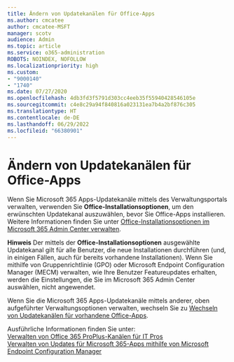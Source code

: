 ```yaml
---
title: Ändern von Updatekanälen für Office-Apps
ms.author: cmcatee
author: cmcatee-MSFT
manager: scotv
audience: Admin
ms.topic: article
ms.service: o365-administration
ROBOTS: NOINDEX, NOFOLLOW
ms.localizationpriority: high
ms.custom:
- "9000140"
- "1740"
ms.date: 07/27/2020
ms.openlocfilehash: 4db3fd3f5791d303cc4eeb35f55940428546105e
ms.sourcegitcommit: c4e8c29a94f840816a023131ea7b4a2bf876c305
ms.translationtype: HT
ms.contentlocale: de-DE
ms.lasthandoff: 06/29/2022
ms.locfileid: "66380901"
---
```

# <a name="change-update-channels-for-office-apps"></a>Ändern von Updatekanälen für Office-Apps

Wenn Sie Microsoft 365 Apps-Updatekanäle mittels des Verwaltungsportals verwalten, verwenden Sie **Office-Installationsoptionen**, um den erwünschten Updatekanal auszuwählen, bevor Sie Office-Apps installieren. Weitere Informationen finden Sie unter [Office-Installationsoptionen im Microsoft 365 Admin Center verwalten](https://docs.microsoft.com/deployoffice/manage-software-download-settings-office-365).

**Hinweis** Der mittels der **Office-Installationsoptionen** ausgewählte Updatekanal gilt für alle Benutzer, die neue Installationen durchführen (und, in einigen Fällen, auch für bereits vorhandene Installationen). Wenn Sie mithilfe von Gruppenrichtlinie (GPO) oder Microsoft Endpoint Configuration Manager (MECM) verwalten, wie Ihre Benutzer Featureupdates erhalten, werden die Einstellungen, die Sie im Microsoft 365 Admin Center auswählen, nicht angewendet.

Wenn Sie die Microsoft 365 Apps-Updatekanäle mittels anderer, oben aufgeführter Verwaltungsoptionen verwalten, wechseln Sie zu [Wechseln von Updatekanälen für vorhandene Office-Apps](https://support.microsoft.com/help/3185078/how-to-switch-from-semi-annual-channel-to-monthly-channel).

Ausführliche Informationen finden Sie unter:  
[Verwalten von Office 365 ProPlus-Kanälen für IT Pros](https://techcommunity.microsoft.com/t5/office-365-blog/how-to-manage-office-365-proplus-channels-for-it-pros/ba-p/795813)  
[Verwalten von Updates für Microsoft 365-Apps mithilfe von Microsoft Endpoint Configuration Manager](https://docs.microsoft.com/deployoffice/manage-microsoft-365-apps-updates-configuration-manager)